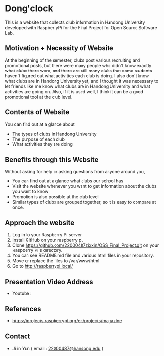 # Dong'clock
This is a website that collects club information in Handong University developed with RaspberryPi for the Final Project for Open Source Software Lab.

## Motivation + Necessity of Website
At the beginning of the semester, clubs post various recruiting and promotional posts, but there were many people who didn't know exactly what clubs there were, and there are still many clubs that some students haven't figured out what activities each club is doing. I also don't know what clubs are in Handong University yet, and I thought it was necessary to let friends like me know what clubs are in Handong University and what activities are going on. Also, if it is used well, I think it can be a good promotional tool at the club level.

## Contents of Website
You can find out at a glance about 
* The types of clubs in Handong University
* The purpose of each club
* What activities they are doing

## Benefits through this Website
Without asking for help or asking questions from anyone around you, 
* You can find out at a glance what clubs our school has
* Visit the website whenever you want to get information about the clubs you want to know
* Promotion is also possible at the club level
* Similar types of clubs are grouped together, so it is easy to compare at once.

## Approach the website
1. Log in to your Raspberry Pi server.
2. Install GItHub on your raspberry pi.
3. Clone https://github.com/22000487zixxin/OSS_Final_Project.git on your Raspberry Pi's directory.
4. You can see README.md file and various html files in your repository.
5. Move or replace the files to /var/www/html
6. Go to http://raspberrypi.local/

## Presentation Video Address
* Youtube : 

## References
* https://projects.raspberrypi.org/en/projects/magazine

## Contact
* Ji in Yun ( email : 22000487@handong.edu )

